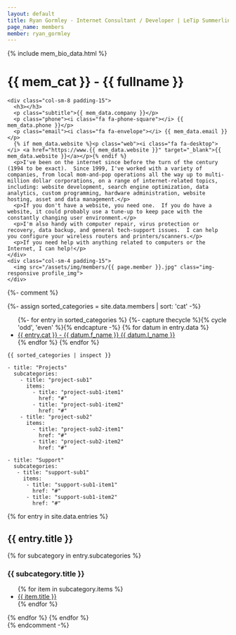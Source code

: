 ```yaml
---
layout: default
title: Ryan Gormley - Internet Consultant / Developer | LeTip Summerlin
page_name: members
member: ryan_gormley
---
```

{% include mem_bio_data.html %}
<div class="container margin-b-30">
  <div class="wide_banner">
    <h1>{{ mem_cat }} - {{ fullname }}</h1>
  </div>

    <div class="col-sm-8 padding-15">
      <h3></h3>
      <p class="subtitle">{{ mem_data.company }}</p>
      <p class="phone"><i class="fa fa-phone-square"></i> {{ mem_data.phone }}</p>
      <p class="email"><i class="fa fa-envelope"></i> {{ mem_data.email }}</p>
      {% if mem_data.website %}<p class="web"><i class="fa fa-desktop"></i> <a href="https://www.{{ mem_data.website }}" target="_blank">{{ mem_data.website }}</a></p>{% endif %}
      <p>I've been on the internet since before the turn of the century (1994 to be exact).  Since 1999, I've worked with a variety of companies, from local mom-and-pop operations all the way up to multi-million dollar corporations, on a range of internet-related topics, including: website development, search engine optimization, data analytics, custom programming, hardware administration, website hosting, asset and data management.</p>
      <p>If you don't have a website, you need one.  If you do have a website, it could probably use a tune-up to keep pace with the constantly changing user environment.</p>
      <p>I'm also handy with computer repair, virus protection or recovery, data backup, and general tech-support issues.  I can help you configure your wireless routers and printers/scanners.</p>
      <p>If you need help with anything related to computers or the Internet, I can help!</p>
    </div>
    <div class="col-sm-4 padding-15">
      <img src="/assets/img/members/{{ page.member }}.jpg" class="img-responsive profile_img">
    </div>

</div>
  
{%- comment %}

{%- assign sorted_categories = site.data.members | sort: 'cat'  -%}
<ul>
{%- for entry in sorted_categories %}
{%- capture thecycle %}{% cycle 'odd', 'even' %}{% endcapture -%}
  {% for datum in entry.data %}
    <li {%- if thecycle == 'odd' %} class="{{ thecycle }}"{%- endif -%}> <a href="/members/{{ datum.bio_page }}">{{ entry.cat }} - {{ datum.f_name }} {{ datum.l_name }}</a></li>
  {% endfor %}
{% endfor %}
</ul>


  <!-- Debugging -->
  <pre><code>{{ sorted_categories | inspect }}</code></pre>
  
  <!-- example yml nested data -->
    - title: "Projects"
      subcategories:
        - title: "project-sub1"
          items:
            - title: "project-sub1-item1"
              href: "#"
            - title: "project-sub1-item2"
              href: "#"
        - title: "project-sub2"
          items:
            - title: "project-sub2-item1"
              href: "#"
            - title: "project-sub2-item2"
              href: "#"
  
    - title: "Support"
      subcategories:
       - title: "support-sub1"
         items:
          - title: "support-sub1-item1"
            href: "#"
          - title: "support-sub1-item2"
            href: "#"
   <!-- END example yml nested data -->
        
  <!-- example iteration over nested data -->
  <div class="container">
    <div class="row">
      {% for entry in site.data.entries %}
        <h2>{{ entry.title }}</h2>
        {% for subcategory in entry.subcategories %}
          <h3>{{ subcategory.title }}</h3>
          <ul>
          {% for item in subcategory.items %}
            <li><a href="{{ item.href }}">{{ item.title }}</a></li>
          {% endfor %}
          </ul>
        {% endfor %}
      {% endfor %}
    </div>
  </div>
{% endcomment -%}